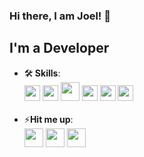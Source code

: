 
<h3>Hi there, I am Joel! 👋</h3>

<h2>I'm a Developer</h2>
<ul>

<li>🛠️<b> Skills</b>: <br><div><a href="#"><img src="https://user-images.githubusercontent.com/45589731/197844496-1a8a2666-ca27-4166-a616-cdab460835f4.png" width="25"></a>
 <a href="#"><img src="https://upload.wikimedia.org/wikipedia/commons/thumb/7/7d/Microsoft_.NET_logo.svg/1200px-Microsoft_.NET_logo.svg.png" width="25"></a>
 <a href="#"><img src="https://upload.wikimedia.org/wikipedia/commons/thumb/a/a7/React-icon.svg/2300px-React-icon.svg.png" width="30"></a> 
 <a href="#"><img src="https://www.gstatic.com/devrel-devsite/prod/v329b39deca73fc0f4b4862903640085cfb4d3102e48d211dd97ad63f3860a376/firebase/images/touchicon-180.png" width="25"></a>
 <a href="#"><img src="https://upload.wikimedia.org/wikipedia/commons/thumb/f/fa/Microsoft_Azure.svg/1200px-Microsoft_Azure.svg.png" width="25"></a>
 <a href="#"><img src="https://avatars.githubusercontent.com/u/2918581?s=200&v=4" width="25"/></div></a></li>

<br>

<li>⚡<b>Hit me up</b>: 
<div><a href="https://www.linkedin.com/in/joel-mathew-philip-410b93179/"><img src="https://user-images.githubusercontent.com/45589731/197844270-e05afdcd-9b18-4837-aee1-4e859c8a0d85.png" width="30"></a>    <a href="https://www.instagram.com/joel_mathew_philip/"><img src="https://user-images.githubusercontent.com/45589731/197844160-f0ec80fc-c94c-469c-bd75-3c3e974760fe.png" width="30"></a>   <a href="https://leetcode.com/joelmathew2809/"><img src="https://upload.wikimedia.org/wikipedia/commons/1/19/LeetCode_logo_black.png" width="30"></a></div></li>

</ul>

<!---
joelmathewphilip/joelmathewphilip is a ✨ special ✨ repository because its `README.md` (this file) appears on your GitHub profile.
You can click the Preview link to take a look at your changes.
--->
